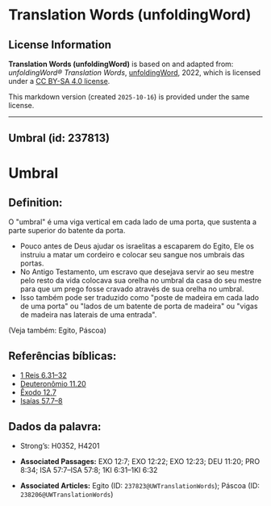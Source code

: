 # Translation Words (unfoldingWord)

## License Information

**Translation Words (unfoldingWord)** is based on and adapted from: _unfoldingWord® Translation Words_, [unfoldingWord](https://unfoldingword.org/utw), 2022, which is licensed under a [CC BY-SA 4.0 license](https://creativecommons.org/licenses/by-sa/4.0/legalcode.en).

This markdown version (created `2025-10-16`) is provided under the same license.



--------------------------------

## Umbral (id: 237813)

Umbral
======

Definition:
-----------

O "umbral" é uma viga vertical em cada lado de uma porta, que sustenta a parte superior do batente da porta.

* Pouco antes de Deus ajudar os israelitas a escaparem do Egito, Ele os instruiu a matar um cordeiro e colocar seu sangue nos umbrais das portas.
* No Antigo Testamento, um escravo que desejava servir ao seu mestre pelo resto da vida colocava sua orelha no umbral da casa do seu mestre para que um prego fosse cravado através de sua orelha no umbral.
* Isso também pode ser traduzido como "poste de madeira em cada lado de uma porta" ou "lados de um batente de porta de madeira" ou "vigas de madeira nas laterais de uma entrada".

(Veja também: Egito, Páscoa)

Referências bíblicas:
---------------------

* [1 Reis 6\.31–32](https://ref.ly/1Kgs6:31-1Kgs6:32)
* [Deuteronômio 11\.20](https://ref.ly/Deut11:20)
* [Êxodo 12\.7](https://ref.ly/Exod12:7)
* [Isaías 57\.7–8](https://ref.ly/Isa57:7-Isa57:8)

Dados da palavra:
-----------------

* Strong’s: H0352, H4201

* **Associated Passages:** EXO 12:7; EXO 12:22; EXO 12:23; DEU 11:20; PRO 8:34; ISA 57:7–ISA 57:8; 1KI 6:31–1KI 6:32
* **Associated Articles:** Egito (ID: `237823@UWTranslationWords`); Páscoa (ID: `238206@UWTranslationWords`)

